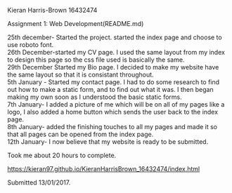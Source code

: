 Kieran Harris-Brown 16432474 

Assignment	1:	Web	Development(README.md)

25th december- Started the project. started the index page and choose to use roboto font.                                                                                         
26th December-started my CV page. I used the same layout from my index to design this page so the css file used is basically the same.                            
29th December Started my Bio page. I decided to make my website have the same layout so that it is consistant throughout.                             
5th January - Started my contact page. I had to do some research to find out how to make a static form, and to find out what it was. I then began making my own soon as I understood the basic static forms.                                                                                                
7th January- I added a picture of me which will be on all of my pages like a logo, I also added a home button which sends the user back to the index page.                                                                                                                                   
8th January- added the finishing touches to all my pages and made it so that all pages can be opened from the index page.                                                 
12th January- I now believe that my website is ready to be submitted.                                                                                  

Took me about 20 hours to complete.                                                                                                                      

https://kieran97.github.io/KieranHarrisBrown_16432474/index.html                                                                                      

Submitted 13/01/2017.
